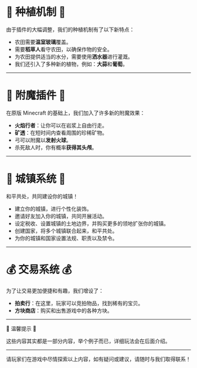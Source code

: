 # 🌱 种植机制 🌱

由于插件的大幅调整，我们的种植机制有了以下新特点：

- 农田需要**温室玻璃**覆盖。
- 需要**稻草人**看守农田，以确保作物的安全。
- 为农田提供适当的水分，需要使用**洒水器**进行灌溉。
- 我们还引入了多种新的植物，例如：**大蒜**和**葡萄**。

---

# 🌟 附魔插件 🌟

在原版 Minecraft 的基础上，我们加入了许多新的附魔效果：

- **火焰行者**：让你可以在岩浆上自由行走。
- **矿透**：在短时间内查看周围的珍稀矿物。
- 弓可以附魔以**发射火球**。
- 杀死敌人时，你有概率**获得其头颅**。

---

# 🏰 城镇系统 🏰

和平共处，共同建设你的城镇！

- 建立你的城镇，进行个性化装饰。
- 邀请好友加入你的城镇，共同开展活动。
- 设定税收、设置城镇的土地边界，并购买更多的领地扩张你的城镇。
- 创建国家，将多个城镇联合起来，和平共处。
- 为你的城镇和国家设置法规、职责以及禁令。

---

# 💰 交易系统 💰

为了让交易更加便捷和有趣，我们增设了：

- **拍卖行**：在这里，玩家可以竞拍物品，找到稀有的宝贝。
- **方块商店**：购买和出售游戏中的各种方块。

---

🔔 温馨提示 🔔

这些内容其实都是一部分内容，举个例子而已，详细玩法会在后面介绍。

---

请玩家们在游戏中尽情探索以上内容，如有疑问或建议，请随时与我们取得联系！
